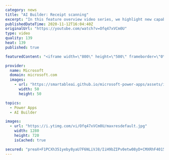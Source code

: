 ```yaml
---
category: news
title: "AI Builder: Receipt scanning"
excerpt: "In this feature overview video series, we highlight new capabilities included in the latest update to AI Builder.  Receipt scanning is a new AI Builder feature that processes receipts to identify and extract information. The AI model identifies receipt data, merchant information, total price, and taxes"
publishedDateTime: 2020-11-12T16:04:40Z
originalUrl: "https://youtube.com/watch?v=Ofq47xVCm0U"
type: video
quality: 139
heat: 139
published: true

featuredContent: "<iframe width=\"800\" height=\"500\" frameborder=\"0\" src=\"https://www.youtube.com/embed/Ofq47xVCm0U\" allow=\"accelerometer; autoplay; encrypted-media; gyroscope; picture-in-picture\" allowfullscreen></iframe>"

provider:
  name: Microsoft
  domain: microsoft.com
  images:
    - url: "https://smartableai.github.io/microsoft-power-apps/assets/images/organizations/microsoft.com-50x50.jpg"
      width: 50
      height: 50

topics:
  - Power Apps
  - AI Builder

images:
  - url: "https://i.ytimg.com/vi/Ofq47xVCm0U/maxresdefault.jpg"
    width: 1280
    height: 720
    isCached: true

secured: "preaX+F1PCXh351yeby8yaU7F6NLiVJ8/IiH9bZIPv0etw08yD+CMXRhF4015WTyKesBBu7VMryncp28DbYb1gZiVD5g/m6KZLTIjVqAh2wlKR4DljVDpqbOfUT3hvWdSeEQBPRO/dg3WqoNyt1oOz54MaG7rU1dLdJdvU2L0Y+yelHANQNAkzHefciiUQP5MgHhELljgU8SyHUH3tukdgXvwACEZq6Jwi3Hx+ipA74RlqRPopnICg9vd2SPMtBsRoxukQYQBH+kSwNPjAOEK66I9AWGMGqRSj2iZheBRb7O72fIX1ydZYzYaiO7Te/5wRKmfnsfgldM3FF155RHPuQKTGlCEmBj+mm54hrbvfhadHd9qy+84iwAcOK5k8wWt8WrRXBQv1rkVDRCnIbc6IrIMXeEslbVQfWZSilAGBQ=;ZyXCZrbgTx9fuh5M3EggLA=="
---
```


